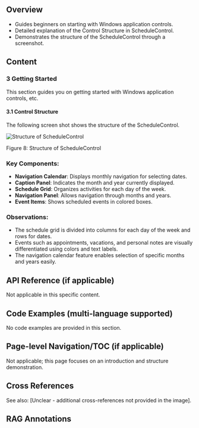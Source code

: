 <!--
source: image
domain: syncfusion-sdk
task: pdf-ocr-to-markdown
language: en (keep original; do not translate)
source_filename: page_017.jpeg
document_name: schedule
page_number: 017
page_id: schedule#page_017
product: Syncfusion Winforms
version: 11.4.0.26
timestamp: 2025-08-09T08:08:41Z
fidelity: lossless
-->

## Overview
- Guides beginners on starting with Windows application controls.
- Detailed explanation of the Control Structure in ScheduleControl.
- Demonstrates the structure of the ScheduleControl through a screenshot.

## Content
### 3 Getting Started
This section guides you on getting started with Windows application controls, etc.

#### 3.1 Control Structure
The following screen shot shows the structure of the ScheduleControl.

![Structure of ScheduleControl](https://i.imgur.com/[image_token].jpg)

Figure 8: Structure of ScheduleControl

### Key Components:
- **Navigation Calendar**: Displays monthly navigation for selecting dates.
- **Caption Panel**: Indicates the month and year currently displayed.
- **Schedule Grid**: Organizes activities for each day of the week.
- **Navigation Panel**: Allows navigation through months and years.
- **Event Items**: Shows scheduled events in colored boxes.

### Observations:
- The schedule grid is divided into columns for each day of the week and rows for dates.
- Events such as appointments, vacations, and personal notes are visually differentiated using colors and text labels.
- The navigation calendar feature enables selection of specific months and years easily.

## API Reference (if applicable)
Not applicable in this specific content.

## Code Examples (multi-language supported)
No code examples are provided in this section.

## Page-level Navigation/TOC (if applicable)
Not applicable; this page focuses on an introduction and structure demonstration.

## Cross References
See also: [Unclear - additional cross-references not provided in the image].

## RAG Annotations
<!-- tags: [syncfusion, winforms, schedulecontrol, controlstructure, gettingstarted] keywords: [schedulecontrol, navigationcalendar, captionpanel, schedulegrid, navigationpanel, eventitems, months, years] -->